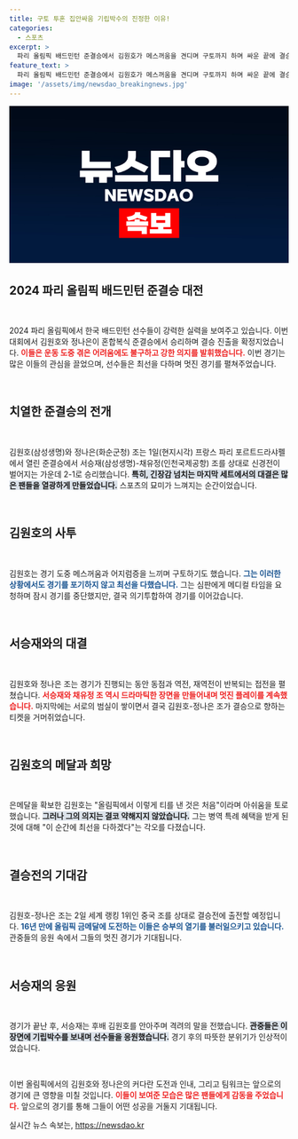 ```yaml
---
title: 구토 투혼 집안싸움 기립박수의 진정한 이유!
categories:
  - 스포츠
excerpt: >
  파리 올림픽 배드민턴 준결승에서 김원호가 메스꺼움을 견디며 구토까지 하며 싸운 끝에 결승 진출! 은메달 확보와 함께 병역 특례 혜택도 얻었다. 이제 금메달 도전이 눈앞에! 
feature_text: >
  파리 올림픽 배드민턴 준결승에서 김원호가 메스꺼움을 견디며 구토까지 하며 싸운 끝에 결승 진출! 은메달 확보와 함께 병역 특례 혜택도 얻었다. 이제 금메달 도전이 눈앞에! 
image: '/assets/img/newsdao_breakingnews.jpg'
---
```


<p><img src="/assets/img/newsdao_breakingnews.jpg" alt="bookingtag 속보" /></p>

<h2 data-ke-size="size26">2024 파리 올림픽 배드민턴 준결승 대전</h2>

<p data-ke-size="size16">&nbsp;</p>

<p>2024 파리 올림픽에서 한국 배드민턴 선수들이 강력한 실력을 보여주고 있습니다. 이번 대회에서 김원호와 정나은이 혼합복식 준결승에서 승리하며 결승 진출을 확정지었습니다. <b><span style="color: #ee2323;">이들은 운동 도중 겪은 어려움에도 불구하고 강한 의지를 발휘했습니다.</span></b> 이번 경기는 많은 이들의 관심을 끌었으며, 선수들은 최선을 다하며 멋진 경기를 펼쳐주었습니다.</p>

<p data-ke-size="size16">&nbsp;</p>

<h2 data-ke-size="size26">치열한 준결승의 전개</h2>

<p data-ke-size="size16">&nbsp;</p>

<p>김원호(삼성생명)와 정나은(화순군청) 조는 1일(현지시각) 프랑스 파리 포르트드라샤펠에서 열린 준결승에서 서승재(삼성생명)-채유정(인천국제공항) 조를 상대로 신경전이 벌어지는 가운데 2-1로 승리했습니다. <b><span style="background-color: #21538527;">특히, 긴장감 넘치는 마지막 세트에서의 대결은 많은 팬들을 열광하게 만들었습니다.</span></b> 스포츠의 묘미가 느껴지는 순간이었습니다.</p>

<p data-ke-size="size16">&nbsp;</p>

<h2 data-ke-size="size26">김원호의 사투</h2>

<p data-ke-size="size16">&nbsp;</p>

<p>김원호는 경기 도중 메스꺼움과 어지럼증을 느끼며 구토하기도 했습니다. <b><span style="color: #1a5490;">그는 이러한 상황에서도 경기를 포기하지 않고 최선을 다했습니다.</span></b> 그는 심판에게 메디컬 타임을 요청하며 잠시 경기를 중단했지만, 결국 의기투합하여 경기를 이어갔습니다.</p>

<p data-ke-size="size16">&nbsp;</p>

<h2 data-ke-size="size26">서승재와의 대결</h2>

<p data-ke-size="size16">&nbsp;</p>

<p>김원호와 정나은 조는 경기가 진행되는 동안 동점과 역전, 재역전이 반복되는 접전을 펼쳤습니다. <b><span style="color: #ee2323;">서승재와 채유정 조 역시 드라마틱한 장면을 만들어내며 멋진 플레이를 계속했습니다.</span></b> 마지막에는 서로의 범실이 쌓이면서 결국 김원호-정나은 조가 결승으로 향하는 티켓을 거머쥐었습니다.</p>

<p data-ke-size="size16">&nbsp;</p>

<h2 data-ke-size="size26">김원호의 메달과 희망</h2>

<p data-ke-size="size16">&nbsp;</p>

<p>은메달을 확보한 김원호는 "올림픽에서 이렇게 티를 낸 것은 처음"이라며 아쉬움을 토로했습니다. <b><span style="background-color: #21538527;">그러나 그의 의지는 결코 약해지지 않았습니다.</span></b> 그는 병역 특례 혜택을 받게 된 것에 대해 "이 순간에 최선을 다하겠다"는 각오를 다졌습니다.</p>

<p data-ke-size="size16">&nbsp;</p>

<h2 data-ke-size="size26">결승전의 기대감</h2>

<p data-ke-size="size16">&nbsp;</p>

<p>김원호-정나은 조는 2일 세계 랭킹 1위인 중국 조를 상대로 결승전에 출전할 예정입니다. <b><span style="color: #1a5490;">16년 만에 올림픽 금메달에 도전하는 이들은 승부의 열기를 불러일으키고 있습니다.</span></b> 관중들의 응원 속에서 그들의 멋진 경기가 기대됩니다.</p>

<p data-ke-size="size16">&nbsp;</p>

<h2 data-ke-size="size26">서승재의 응원</h2>

<p data-ke-size="size16">&nbsp;</p>

<p>경기가 끝난 후, 서승재는 후배 김원호를 안아주며 격려의 말을 전했습니다. <b><span style="background-color: #21538527;">관중들은 이 장면에 기립박수를 보내며 선수들을 응원했습니다.</span></b> 경기 후의 따뜻한 분위기가 인상적이었습니다.</p>

<p data-ke-size="size16">&nbsp;</p>

<p>이번 올림픽에서의 김원호와 정나은의 커다란 도전과 인내, 그리고 팀워크는 앞으로의 경기에 큰 영향을 미칠 것입니다. <b><span style="color: #ee2323;">이들이 보여준 모습은 많은 팬들에게 감동을 주었습니다.</span></b> 앞으로의 경기를 통해 그들이 어떤 성공을 거둘지 기대됩니다.</p>
실시간 뉴스 속보는, <a href="https://newsdao.kr" rel="dofollow">https://newsdao.kr</a>


